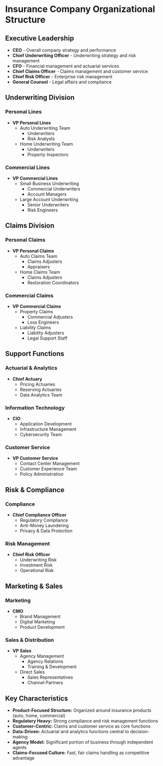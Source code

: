 # Insurance Company Organizational Structure

## Executive Leadership
- **CEO** - Overall company strategy and performance
- **Chief Underwriting Officer** - Underwriting strategy and risk management
- **CFO** - Financial management and actuarial services
- **Chief Claims Officer** - Claims management and customer service
- **Chief Risk Officer** - Enterprise risk management
- **General Counsel** - Legal affairs and compliance

## Underwriting Division
### Personal Lines
- **VP Personal Lines**
  - Auto Underwriting Team
    - Underwriters
    - Risk Analysts
  - Home Underwriting Team
    - Underwriters
    - Property Inspectors

### Commercial Lines
- **VP Commercial Lines**
  - Small Business Underwriting
    - Commercial Underwriters
    - Account Managers
  - Large Account Underwriting
    - Senior Underwriters
    - Risk Engineers

## Claims Division
### Personal Claims
- **VP Personal Claims**
  - Auto Claims Team
    - Claims Adjusters
    - Appraisers
  - Home Claims Team
    - Claims Adjusters
    - Restoration Coordinators

### Commercial Claims
- **VP Commercial Claims**
  - Property Claims
    - Commercial Adjusters
    - Loss Engineers
  - Liability Claims
    - Liability Adjusters
    - Legal Support Staff

## Support Functions
### Actuarial & Analytics
- **Chief Actuary**
  - Pricing Actuaries
  - Reserving Actuaries
  - Data Analytics Team

### Information Technology
- **CIO**
  - Application Development
  - Infrastructure Management
  - Cybersecurity Team

### Customer Service
- **VP Customer Service**
  - Contact Center Management
  - Customer Experience Team
  - Policy Administration

## Risk & Compliance
### Compliance
- **Chief Compliance Officer**
  - Regulatory Compliance
  - Anti-Money Laundering
  - Privacy & Data Protection

### Risk Management
- **Chief Risk Officer**
  - Underwriting Risk
  - Investment Risk
  - Operational Risk

## Marketing & Sales
### Marketing
- **CMO**
  - Brand Management
  - Digital Marketing
  - Product Development

### Sales & Distribution
- **VP Sales**
  - Agency Management
    - Agency Relations
    - Training & Development
  - Direct Sales
    - Sales Representatives
    - Channel Partners

## Key Characteristics
- **Product-Focused Structure:** Organized around insurance products (auto, home, commercial)
- **Regulatory Heavy:** Strong compliance and risk management functions
- **Customer-Centric:** Claims and customer service as core functions
- **Data-Driven:** Actuarial and analytics functions central to decision-making
- **Agency Model:** Significant portion of business through independent agents
- **Claims-Focused Culture:** Fast, fair claims handling as competitive advantage
